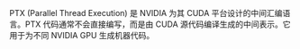 PTX (Parallel Thread Execution) 是 NVIDIA 为其 CUDA 平台设计的中间汇编语言。PTX 代码通常不会直接编写，而是由 CUDA 源代码编译生成的中间表示。它用于为不同 NVIDIA GPU 生成机器代码。
